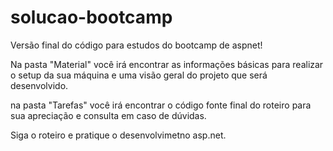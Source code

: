 # solucao-bootcamp
Versão final do código para estudos do bootcamp de aspnet!

Na pasta "Material" você irá encontrar as informações básicas para realizar o setup da sua máquina e uma visão geral do projeto que será desenvolvido.

na pasta "Tarefas" você irá encontrar o código fonte final do roteiro para sua apreciação e consulta em caso de dúvidas.

Siga o roteiro e pratique o desenvolvimetno asp.net.

